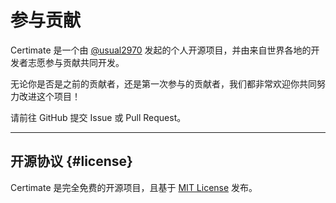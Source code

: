 ﻿# 参与贡献

Certimate 是一个由 [@usual2970](https://github.com/usual2970) 发起的个人开源项目，并由来自世界各地的开发者志愿参与贡献共同开发。

无论你是否是之前的贡献者，还是第一次参与的贡献者，我们都非常欢迎你共同努力改进这个项目！

请前往 GitHub 提交 Issue 或 Pull Request。

---

## 开源协议 {#license}

Certimate 是完全免费的开源项目，且基于 [MIT License](https://opensource.org/licenses/MIT) 发布。
